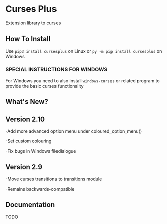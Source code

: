 # Curses Plus
Extension library to curses

## How To Install
Use ```pip3 install cursesplus```
on Linux or ```py -m pip install cursesplus```
on Windows

### SPECIAL INSTRUCTIONS FOR WINDOWS

For Windows you need to also install ```windows-curses``` or related program
to provide the basic curses functionality

## What's New?

## Version 2.10

-Add more advanced option menu under coloured_option_menu()

-Set custom colouring

-Fix bugs in Windows filedialogue

## Version 2.9

-Move curses transitions to transitions module

-Remains backwards-compatible

## Documentation

TODO